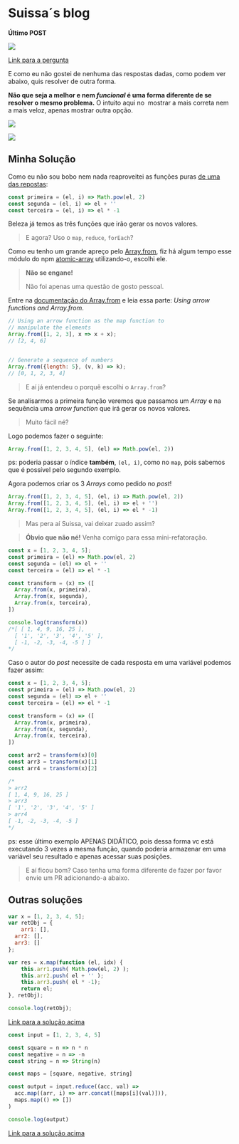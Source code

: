 # Suissa´s blog

**Último POST**


![](https://raw.githubusercontent.com/suissa/blog/master/images/fb-desafio-array.png)

[Link para a pergunta](https://www.facebook.com/groups/nodejsbrasil/permalink/938231559643465/)

E como eu não gostei de nenhuma das respostas dadas, como podem ver abaixo, quis resolver de outra forma.

**Não que seja a melhor e nem *funcional* é uma forma diferente de se resolver o mesmo problema.** O intuito aqui no  mostrar a mais correta nem a mais veloz, apenas mostrar outra opção.

![](https://raw.githubusercontent.com/suissa/blog/master/images/fb-desafio-array1.png)

![](https://raw.githubusercontent.com/suissa/blog/master/images/fb-desafio-array2.png)

## Minha Solução

Como eu não sou bobo nem nada reaproveitei as funções puras [de uma das repostas](https://jsfiddle.net/y6obeg0t/):


```js
const primeira = (el, i) => Math.pow(el, 2)
const segunda = (el, i) => el + ''
const terceira = (el, i) => el * -1
```

Beleza já temos as três funções que irão gerar os novos valores.

> E agora? Uso o `map`, `reduce`, `forEach`?

Como eu tenho um grande apreço pelo [Array.from](https://developer.mozilla.org/en-US/docs/Web/JavaScript/Reference/Global_Objects/Array/from), fiz há algum tempo esse módulo do npm [atomic-array](https://www.npmjs.com/package/atomic-array) utilizando-o, escolhi ele.

> **Não se engane!** 
> 
> Não foi apenas uma questão de gosto pessoal.


Entre na [documentação do Array.from](https://developer.mozilla.org/en-US/docs/Web/JavaScript/Reference/Global_Objects/Array/from) e leia essa parte: *Using arrow functions and Array.from*.

```js
// Using an arrow function as the map function to
// manipulate the elements
Array.from([1, 2, 3], x => x + x);      
// [2, 4, 6]


// Generate a sequence of numbers
Array.from({length: 5}, (v, k) => k);    
// [0, 1, 2, 3, 4]
```

> E aí já entendeu o porquê escolhi o `Array.from`?


Se analisarmos a primeira função veremos que passamos um *Array* e na sequência uma *arrow function* que irá gerar os novos valores.

> Muito fácil né?


Logo podemos fazer o seguinte:

```js
Array.from([1, 2, 3, 4, 5], (el) => Math.pow(el, 2))
```

ps: poderia passar o índice **também**, `(el, i)`, como no `map`, pois sabemos que é possível pelo segundo exemplo.

Agora podemos criar os 3 *Arrays* como pedido no *post*!

```js
Array.from([1, 2, 3, 4, 5], (el, i) => Math.pow(el, 2))
Array.from([1, 2, 3, 4, 5], (el, i) => el + '')
Array.from([1, 2, 3, 4, 5], (el, i) => el * -1)
```

> Mas pera aí Suissa, vai deixar zuado assim?

> **Óbvio que não né!** Venha comigo para essa mini-refatoração.


```js
const x = [1, 2, 3, 4, 5];
const primeira = (el) => Math.pow(el, 2)
const segunda = (el) => el + ''
const terceira = (el) => el * -1

const transform = (x) => ([
  Array.from(x, primeira),
  Array.from(x, segunda),
  Array.from(x, terceira),
])

console.log(transform(x))
/*[ [ 1, 4, 9, 16, 25 ],
  [ '1', '2', '3', '4', '5' ],
  [ -1, -2, -3, -4, -5 ] ]
*/
```

Caso o autor do *post* necessite de cada resposta em uma variável podemos fazer assim:


```js
const x = [1, 2, 3, 4, 5];
const primeira = (el) => Math.pow(el, 2)
const segunda = (el) => el + ''
const terceira = (el) => el * -1

const transform = (x) => ([
  Array.from(x, primeira),
  Array.from(x, segunda),
  Array.from(x, terceira),
])

const arr2 = transform(x)[0]
const arr3 = transform(x)[1]
const arr4 = transform(x)[2]

/*
> arr2
[ 1, 4, 9, 16, 25 ]
> arr3
[ '1', '2', '3', '4', '5' ]
> arr4
[ -1, -2, -3, -4, -5 ]
*/
```

ps: esse último exemplo APENAS DIDÁTICO, pois dessa forma vc está executando 3 vezes a mesma função, quando poderia armazenar em uma variável seu resultado e apenas acessar suas posições.

> E aí ficou bom? Caso tenha uma forma diferente de fazer por favor envie um PR adicionando-a abaixo.


## Outras soluções


```js
var x = [1, 2, 3, 4, 5];
var retObj = {
    arr1: [],
  arr2: [],
  arr3: []
};

var res = x.map(function (el, idx) {
    this.arr1.push( Math.pow(el, 2) );
    this.arr2.push( el + '' );
    this.arr3.push( el * -1);
    return el;
}, retObj);

console.log(retObj);
```
[Link para a solução acima](https://jsfiddle.net/y6obeg0t/)


```js
const input = [1, 2, 3, 4, 5]

const square = n => n * n
const negative = n => -n
const string = n => String(n)

const maps = [square, negative, string]

const output = input.reduce((acc, val) =>
  acc.map((arr, i) => arr.concat([maps[i](val)])),
  maps.map(() => [])
)

console.log(output)
```
[Link para a solução acima](https://repl.it/EmaG/2)


